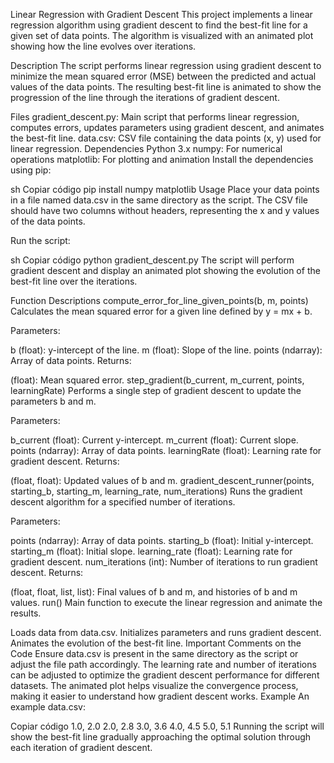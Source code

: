 Linear Regression with Gradient Descent
This project implements a linear regression algorithm using gradient descent to find the best-fit line for a given set of data points. The algorithm is visualized with an animated plot showing how the line evolves over iterations.

Description
The script performs linear regression using gradient descent to minimize the mean squared error (MSE) between the predicted and actual values of the data points. The resulting best-fit line is animated to show the progression of the line through the iterations of gradient descent.

Files
gradient_descent.py: Main script that performs linear regression, computes errors, updates parameters using gradient descent, and animates the best-fit line.
data.csv: CSV file containing the data points (x, y) used for linear regression.
Dependencies
Python 3.x
numpy: For numerical operations
matplotlib: For plotting and animation
Install the dependencies using pip:

sh
Copiar código
pip install numpy matplotlib
Usage
Place your data points in a file named data.csv in the same directory as the script. The CSV file should have two columns without headers, representing the x and y values of the data points.

Run the script:

sh
Copiar código
python gradient_descent.py
The script will perform gradient descent and display an animated plot showing the evolution of the best-fit line over the iterations.

Function Descriptions
compute_error_for_line_given_points(b, m, points)
Calculates the mean squared error for a given line defined by y = mx + b.

Parameters:

b (float): y-intercept of the line.
m (float): Slope of the line.
points (ndarray): Array of data points.
Returns:

(float): Mean squared error.
step_gradient(b_current, m_current, points, learningRate)
Performs a single step of gradient descent to update the parameters b and m.

Parameters:

b_current (float): Current y-intercept.
m_current (float): Current slope.
points (ndarray): Array of data points.
learningRate (float): Learning rate for gradient descent.
Returns:

(float, float): Updated values of b and m.
gradient_descent_runner(points, starting_b, starting_m, learning_rate, num_iterations)
Runs the gradient descent algorithm for a specified number of iterations.

Parameters:

points (ndarray): Array of data points.
starting_b (float): Initial y-intercept.
starting_m (float): Initial slope.
learning_rate (float): Learning rate for gradient descent.
num_iterations (int): Number of iterations to run gradient descent.
Returns:

(float, float, list, list): Final values of b and m, and histories of b and m values.
run()
Main function to execute the linear regression and animate the results.

Loads data from data.csv.
Initializes parameters and runs gradient descent.
Animates the evolution of the best-fit line.
Important Comments on the Code
Ensure data.csv is present in the same directory as the script or adjust the file path accordingly.
The learning rate and number of iterations can be adjusted to optimize the gradient descent performance for different datasets.
The animated plot helps visualize the convergence process, making it easier to understand how gradient descent works.
Example
An example data.csv:

Copiar código
1.0, 2.0
2.0, 2.8
3.0, 3.6
4.0, 4.5
5.0, 5.1
Running the script will show the best-fit line gradually approaching the optimal solution through each iteration of gradient descent.
